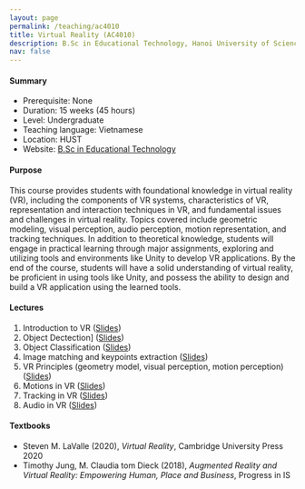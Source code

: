 ```yaml
---
layout: page
permalink: /teaching/ac4010
title: Virtual Reality (AC4010)
description: B.Sc in Educational Technology, Hanoi University of Science and Technology
nav: false
---
```



#### Summary
* Prerequisite: None
* Duration: 15 weeks (45 hours)
* Level: Undergraduate
* Teaching language: Vietnamese
* Location: HUST
* Website: [B.Sc in Educational Technology](https://fed.hust.edu.vn/vi/dao-tao/dai-hoc/chuong-trinh-dt-cong-nghe-giao-duc-178281.html)

#### Purpose
This course provides students with foundational knowledge in virtual reality (VR), including the components of VR systems, characteristics of VR, representation and interaction techniques in VR, and fundamental issues and challenges in virtual reality. Topics covered include geometric modeling, visual perception, audio perception, motion representation, and tracking techniques.
In addition to theoretical knowledge, students will engage in practical learning through major assignments, exploring and utilizing tools and environments like Unity to develop VR applications. By the end of the course, students will have a solid understanding of virtual reality, be proficient in using tools like Unity, and possess the ability to design and build a VR application using the learned tools.

#### Lectures
1. Introduction to VR
   ([Slides](https://husteduvn-my.sharepoint.com/:b:/g/personal/trung_luuquang_hust_edu_vn/EXj1_u17oxdAuHly3B6P-VoBDUCYFDgxA9cTn-u82HWcDA?e=uH3xpn))
2. Object Dectection]
   ([Slides](https://husteduvn-my.sharepoint.com/:b:/g/personal/trung_luuquang_hust_edu_vn/EfIUhnJXqaVNk_l74OlBSkEBBV6MHpuhorTlLWFefuL_TQ?e=3Vz4jW))
3. Object Classification
   ([Slides](https://husteduvn-my.sharepoint.com/:b:/g/personal/trung_luuquang_hust_edu_vn/ER0G4UKd6SdOixsz9atkU30BjUIkjC1X6GpwzdbqqiPOCg?e=sqN42N))
4. Image matching and keypoints extraction
   ([Slides](https://husteduvn-my.sharepoint.com/:b:/g/personal/trung_luuquang_hust_edu_vn/EfxGQb2hpvlKu1FBlmt0XnoBbd6QO_L1GVDJDmgS3X8Jkw?e=Uzm8bM))
5. VR Principles (geometry model, visual perception, motion perception)
   ([Slides](https://husteduvn-my.sharepoint.com/:b:/g/personal/trung_luuquang_hust_edu_vn/EfXrXzmes09JtKm8749gkYEBQgv2vv-W5iIvTknC58YtNg?e=PlcmO9))
6. Motions in VR
   ([Slides](https://husteduvn-my.sharepoint.com/:b:/g/personal/trung_luuquang_hust_edu_vn/Ec-mPImj4lNMmMQnNuC6arYBahRcBL39UiTQRWvUhtIiWg?e=6T2rJR))
7. Tracking in VR
   ([Slides](https://husteduvn-my.sharepoint.com/:b:/g/personal/trung_luuquang_hust_edu_vn/EQ23W2sDMdlBrfnNRI3iyK8BuToW3LF-k8qg_GPPw9zgtA?e=Kr8CX7))
8. Audio in VR
   ([Slides](https://husteduvn-my.sharepoint.com/:b:/g/personal/trung_luuquang_hust_edu_vn/EeCEkcgmCpJKq_JRnHqWSuMBIomix0cmVewXOazZ5IWhfg?e=Pg3nyG))


#### Textbooks
* Steven M. LaValle (2020), *Virtual Reality*, Cambridge University Press 2020
* Timothy Jung, M. Claudia tom Dieck (2018), *Augmented Reality and Virtual Reality: Empowering Human, Place and Business*, Progress in IS






